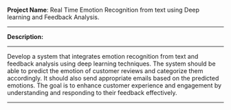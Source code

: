 **Project Name**: Real Time Emotion Recognition from text using Deep learning and Feedback Analysis.
________________________________________________________________________________________________________________________________________________________________________________________________________________
**Description:**
_________________________________________________________________________________________________________________________________________________________________________________________________________________
Develop a system that integrates emotion recognition from text and feedback analysis using deep learning techniques. The system should be able to predict the emotion of customer reviews and categorize them accordingly. It should also send appropriate emails based on the predicted emotions. The goal is to enhance customer experience and engagement by understanding and responding to their feedback effectively.
_________________________________________________________________________________________________________________________________________________________________________________________________________________


